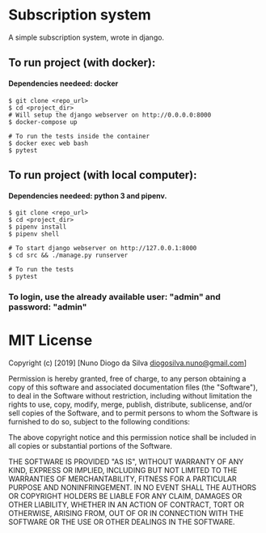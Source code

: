 # Subscription system

A simple subscription system, wrote in django.

## To run project (with docker):

#### Dependencies needeed: docker

    $ git clone <repo_url>
    $ cd <project_dir>
    # Will setup the django webserver on http://0.0.0.0:8000
    $ docker-compose up 

    # To run the tests inside the container
    $ docker exec web bash
    $ pytest

## To run project (with local computer):

#### Dependencies needeed: python 3 and pipenv.

    $ git clone <repo_url>
    $ cd <project_dir>
    $ pipenv install
    $ pipenv shell

    # To start django webserver on http://127.0.0.1:8000
    $ cd src && ./manage.py runserver
    
    # To run the tests
    $ pytest

### To login, use the already available user: "admin" and password: "admin"

# MIT License

Copyright (c) [2019] [Nuno Diogo da Silva diogosilva.nuno@gmail.com]

Permission is hereby granted, free of charge, to any person obtaining a copy
of this software and associated documentation files (the "Software"), to deal
in the Software without restriction, including without limitation the rights
to use, copy, modify, merge, publish, distribute, sublicense, and/or sell
copies of the Software, and to permit persons to whom the Software is
furnished to do so, subject to the following conditions:

The above copyright notice and this permission notice shall be included in all
copies or substantial portions of the Software.

THE SOFTWARE IS PROVIDED "AS IS", WITHOUT WARRANTY OF ANY KIND, EXPRESS OR
IMPLIED, INCLUDING BUT NOT LIMITED TO THE WARRANTIES OF MERCHANTABILITY,
FITNESS FOR A PARTICULAR PURPOSE AND NONINFRINGEMENT. IN NO EVENT SHALL THE
AUTHORS OR COPYRIGHT HOLDERS BE LIABLE FOR ANY CLAIM, DAMAGES OR OTHER
LIABILITY, WHETHER IN AN ACTION OF CONTRACT, TORT OR OTHERWISE, ARISING FROM,
OUT OF OR IN CONNECTION WITH THE SOFTWARE OR THE USE OR OTHER DEALINGS IN THE
SOFTWARE.
